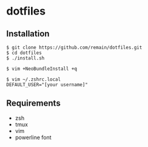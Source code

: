 # dotfiles

## Installation
<pre><code>$ git clone https://github.com/remain/dotfiles.git
$ cd dotfiles
$ ./install.sh

$ vim +NeoBundleInstall +q

$ vim ~/.zshrc.local
DEFAULT_USER="[your username]"</code></pre>

## Requirements
 * zsh
 * tmux
 * vim
 * powerline font
